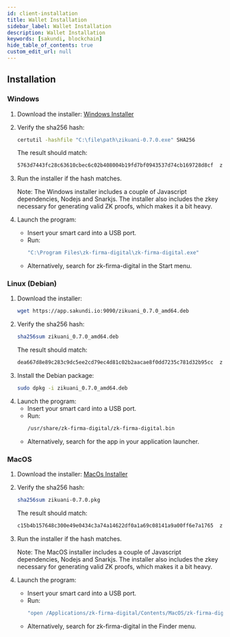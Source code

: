 ```yaml
---
id: client-installation
title: Wallet Installation
sidebar_label: Wallet Installation
description: Wallet Installation
keywords: [sakundi, blockchain]
hide_table_of_contents: true
custom_edit_url: null
---
```


## Installation

### Windows

1. Download the installer:
[Windows Installer](https://app.sakundi.io:9090/zikuani-0.7.0.exe)

2. Verify the sha256 hash:
    ```bash
    certutil -hashfile "C:\file\path\zikuani-0.7.0.exe" SHA256
    ```
    The result should match:
    ```bash
    5763d7443fc28c63610cbec6c02b408004b19fd7bf0943537d74cb169728d8cf  zikuani-0.7.0.exe
    ```
3. Run the installer if the hash matches.

    Note: The Windows installer includes a couple of Javascript dependencies, Nodejs and Snarkjs. The installer also includes the zkey necessary for generating valid ZK proofs, which makes it a bit heavy.

4. Launch the program: 
    * Insert your smart card into a USB port.
    * Run: 
        ```bash
        "C:\Program Files\zk-firma-digital\zk-firma-digital.exe"
        ```
    * Alternatively, search for zk-firma-digital in the Start menu.

### Linux (Debian)

1. Download the installer:
    ```bash
    wget https://app.sakundi.io:9090/zikuani_0.7.0_amd64.deb
    ```
2. Verify the sha256 hash:
    ```bash
    sha256sum zikuani_0.7.0_amd64.deb
    ```
    The result should match:
    ```bash
    dea667d8e89c283c9dc5ee2cd79ec4d81c02b2aacae8f0dd7235c781d32b95cc  zikuani_0.7.0_amd64.deb
    ```
3. Install the Debian package:
    ```bash
    sudo dpkg -i zikuani_0.7.0_amd64.deb
    ```
4. Launch the program:
    * Insert your smart card into a USB port.
    * Run: 
        ```bash
        /usr/share/zk-firma-digital/zk-firma-digital.bin
        ```
    * Alternatively, search for the app in your application launcher.
  
### MacOS

1. Download the installer:
[MacOs Installer](https://app.sakundi.io:9090/zikuani-0.7.0.pkg)

2. Verify the sha256 hash:
    ```bash
    sha256sum zikuani-0.7.0.pkg
    ```
    The result should match:
    ```bash
    c15b4b157648c300e49e0434c3a74a14622df0a1a69c08141a9a00ff6e7a1765  zikuani-0.7.0.pkg
    ```
3. Run the installer if the hash matches.

    Note: The MacOS installer includes a couple of Javascript dependencies, Nodejs and Snarkjs. The installer also includes the zkey necessary for generating valid ZK proofs, which makes it a bit heavy.

4. Launch the program: 
    * Insert your smart card into a USB port.
    * Run: 
        ```bash
        "open /Applications/zk-firma-digital/Contents/MacOS/zk-firma-digital"
        ```
    * Alternatively, search for zk-firma-digital in the Finder menu.
